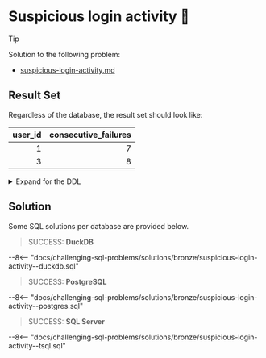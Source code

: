 # Suspicious login activity 🤔

> [!TIP]
>
> Solution to the following problem:
>
> - [suspicious-login-activity.md](../../problems/bronze/suspicious-login-activity.md)

## Result Set

Regardless of the database, the result set should look like:

| user_id | consecutive_failures |
| ------: | -------------------: |
|       1 |                    7 |
|       3 |                    8 |

<details>
<summary>Expand for the DDL</summary>
--8<-- "docs/challenging-sql-problems/solutions/bronze/suspicious-login-activity.sql"
</details>

## Solution

Some SQL solutions per database are provided below.

<!-- prettier-ignore -->
> SUCCESS: **DuckDB**
>
--8<-- "docs/challenging-sql-problems/solutions/bronze/suspicious-login-activity--duckdb.sql"

<!-- prettier-ignore -->
> SUCCESS: **PostgreSQL**
>
--8<-- "docs/challenging-sql-problems/solutions/bronze/suspicious-login-activity--postgres.sql"

<!-- prettier-ignore -->
> SUCCESS: **SQL Server**
>
--8<-- "docs/challenging-sql-problems/solutions/bronze/suspicious-login-activity--tsql.sql"
